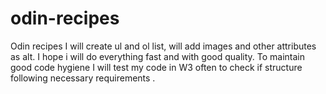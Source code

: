 # odin-recipes
Odin recipes
I will create ul and ol list, will add images and other attributes as alt. I hope i will do everything fast and with good quality. To maintain good code hygiene I will test my code in W3 often to check if structure following necessary requirements .
